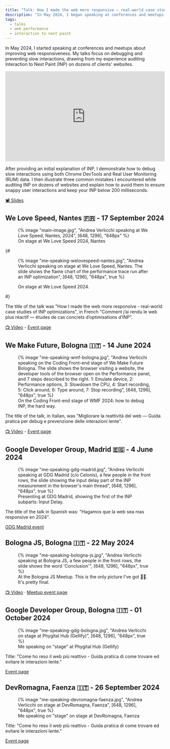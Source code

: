```yaml
---
title: "Talk: How I made the web more responsive — real-world case studies of INP optimizations"
description: "In May 2024, I began speaking at conferences and meetups about enhancing web responsiveness. Specifically, I discuss debugging and avoiding slow interactions based on my experience on auditing Interaction to Next Paint (INP) on clients' websites. Videos, slides, dates and locations of my talk."
tags:
  - talks
  - web performance
  - interaction to next paint
---
```


In May 2024, I started speaking at conferences and meetups about improving web responsiveness. My talks focus on debugging and preventing slow interactions, drawing from my experience auditing Interaction to Next Paint (INP) on dozens of clients' websites.

<iframe width="560" height="315" src="https://www.youtube.com/embed/FDb4aKLIVsI?si=WNNwr8DcyRAplbKB" title="YouTube video player" frameborder="0" allow="accelerometer; autoplay; clipboard-write; encrypted-media; gyroscope; picture-in-picture; web-share" referrerpolicy="strict-origin-when-cross-origin" allowfullscreen style="width: 100%; height: auto; aspect-ratio: 16 / 9"></iframe>

After providing an initial explanation of INP, I demonstrate how to debug slow interactions using both Chrome DevTools and Real User Monitoring (RUM) data. I then illustrate three common mistakes I encountered while auditing INP on dozens of websites and explain how to avoid them to ensure snappy user interactions and keep your INP below 200 milliseconds.

[📽️ Slides](https://docs.google.com/presentation/d/1kSHr9mEN2Q4Nyis8uWvxoA3_pqOIywr3TXCLeO_-4qA/edit)

## We Love Speed, Nantes 🇫🇷 - <time datetime="2024-07-17">17 September 2024</time>

<figure>
	{% image "main-image.jpg", "Andrea Verlicchi speaking at We Love Speed, Nantes, 2024", [648, 1296], "648px" %}
  <figcaption>On stage at We Love Speed 2024, Nantes</figcaption>
</figure>

{# <figure>
	{% image "me-speaking-welovespeed-nantes.jpg", "Andrea Verlicchi speaking on stage at We Love Speed, Nantes. The slide shows the flame chart of the performance trace run after an INP optimization", [648, 1296], "648px", true %}
  <figcaption>On stage at We Love Speed 2024.</figcaption>
</figure> #}


The title of the talk was "How I made the web more responsive - real-world case studies of INP optimizations", in French "Comment j’ai rendu le web plus réactif — études de cas concrets d’optimisations d’INP".

[📺 Video](https://www.youtube.com/watch?v=FDb4aKLIVsI) - [Event page](https://www.welovespeed.com/en/2024/talks/how-i-made-the-web-more-responsive/)

## We Make Future, Bologna 🇮🇹 - <time datetime="2024-06-14">14 June 2024</time>

<figure>
	{% image "me-speaking-wmf-bologna.jpg", "Andrea Verlicchi speaking on the Coding Front-end stage of We Make Future Bologna. The slide shows the browser visiting a website, the developer tools of the browser open on the Performance panel, and 7 steps described to the right. 1: Emulate device, 2: Performance options, 3: Slowdown the CPU, 4: Start recording, 5: Click around, 6: Type around, 7: Stop recording", [648, 1296], "648px", true %}
  <figcaption>On the Coding Front-end stage of WMF 2024: how to debug INP, the hard way.</figcaption>
</figure>

The title of the talk, in Italian, was "Migliorare la reattività del web — Guida pratica per debug e prevenzione delle interazioni lente".

[📺 Video](https://www.youtube.com/watch?v=OQ8djUCFHTk) - [Event page](https://www.wemakefuture.it/s/65e6dde7acc90ad8ebbfff17/#sala=CodingFrontend|codingfrontend)

## Google Developer Group, Madrid 🇪🇸 - <time datetime="2024-06-04">4 June 2024</time>

<figure>
	{% image "me-speaking-gdg-madrid.jpg", "Andrea Verlicchi speaking at GDG Madrid (c/o Celonis), a few people in the front rows, the slide showing the input delay part of the INP measurement in the browser's main thread", [648, 1296], "648px", true %}
  <figcaption>Presenting at GDG Madrid, showing the first of the INP subparts: Input Delay.</figcaption>
</figure>

The title of the talk in Spanish was: "Hagamos que la web sea mas responsive en 2024".

[GDG Madrid event](https://gdg.community.dev/events/details/google-gdg-madrid-presents-hagamos-que-la-web-sea-mas-responsive-en-2024/)

## Bologna JS, Bologna 🇮🇹 - <time datetime="2024-05-22">22 May 2024</time>

<figure>
	{% image "me-speaking-bologna-js.jpg", "Andrea Verlicchi speaking at Bologna JS, a few people in the front rows, the slide shows the word 'Conclusion'", [648, 1296], "648px", true %}
  <figcaption>At the Bologna JS Meetup. This is the only picture I've got 🤷‍♂️. It's pretty final.</figcaption>
</figure>

[📺 Video](https://youtube.com/live/ibZ1y3LxKKg?feature=share) &middot; [Meetup event page](https://www.meetup.com/bologna-js-meetup/events/300919249/)

## Google Developer Group, Bologna 🇮🇹 - <time datetime="2024-10-01">01 October 2024</time>

<figure>
	{% image "me-speaking-gdg-bologna.jpg", "Andrea Verlicchi on stage at Phygital Hub (Gellify)", [648, 1296], "648px", true %}
	<figcaption>Me speaking on "stage" at Phygital Hub (Gellify)</figcaption>
</figure>

Title: "Come ho reso il web più reattivo - Guida pratica di come trovare ed evitare le interazioni lente."

[Event page](https://gdg.community.dev/events/details/google-gdg-bologna-presents-come-ho-reso-il-web-piu-reattivo/)

## DevRomagna, Faenza 🇮🇹 - <time datetime="2024-09-26">26 September 2024</time>

<figure>
	{% image "me-speaking-devromagna-faenza.jpg", "Andrea Verlicchi on stage at DevRomagna, Faenza", [648, 1296], "648px", true %}
	<figcaption>Me speaking on "stage" on stage at DevRomagna, Faenza</figcaption>
</figure>

Title: "Come ho reso il web più reattivo - Guida pratica di come trovare ed evitare le interazioni lente."

[Event page](https://meetu.ps/e/NtXTj/zKMHn/i)
